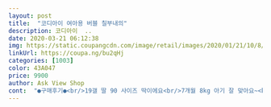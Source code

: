 ```yaml
---
layout: post 
title:  "코디아이 여아용 버블 칠부내의" 
description: 코디아이  ..
date: 2020-03-21 06:12:38 
img: https://static.coupangcdn.com/image/retail/images/2020/01/21/10/8/18e05ad1-952e-4306-a4b3-9f03a1df3487.jpg 
linkUrl: https://coupa.ng/bu2qHj 
categories: [1003] 
color: 43A047 
price: 9900 
author: Ask View Shop 
cont:  "●구매후기●<br/>19갤 딸 90 사이즈 딱이에요<br/>7개월 8kg 아기 잘 맞아요~<br/>건조기 했더니 7부가아니라 5부가 되었어요ㅜ.<br/>ㅜ<br/>시원해요 ^^<br/>옷이 다 예뻐요 여기서 산거~<br/>원단좋고 넘 잘맞네여 귀여워요^^<br/>" 
---
```

